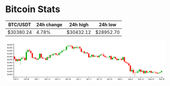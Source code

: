 # Bitcoin Stats

BTC/USDT|24h change|24h high|24h low|
|---|---|---|---|
|$30380.24|4.78%|$30432.12|$28952.70|

<img src="./chart.svg">
